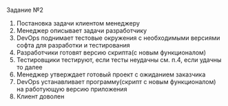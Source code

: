 Задание №2
1. Постановка задачи клиентом менеджеру
2. Менеджер описывает задачи разработчику
3. DevOps поднимает тестовые окружения с необходимыми версиями софта для разработки и тестирования
4. Разработчики готовят версию скрипта(с новым функционалом)
5. Тестировщики тестируют, если тесты неудачны см. п.4, если удачны то далее
6. Менеджер утверждает готовый проект с ожиданием заказчика
7. DevOps устанавливает программу(скрипт с новым функционалом) на работующую версию приложения
8. Клиент доволен
